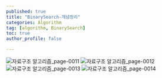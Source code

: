 ```yaml
---
published: true
title: "BinarySearch-개념정리" 
categories: Algorithm 
tag: [algorithm, BinarySearch] 
toc: true
author_profile: false 

---
```


![자료구조 알고리즘_page-0011](https://github.com/Vida0822/Algorithm/assets/132312673/9a980e3c-80fb-4803-ad51-bd310ee7a980)
![자료구조 알고리즘_page-0012](https://github.com/Vida0822/Algorithm/assets/132312673/6b368dc0-8d94-44f1-8452-563d789eb374)
![자료구조 알고리즘_page-0013](https://github.com/Vida0822/Algorithm/assets/132312673/316a1227-0e6d-4caf-8b57-7816e90d9c99)
![자료구조 알고리즘_page-0014](https://github.com/Vida0822/Algorithm/assets/132312673/033aabe9-6a3d-479c-a1cc-8b4f5b84614a)

